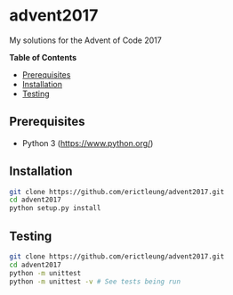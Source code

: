 # advent2017

My solutions for the Advent of Code 2017

**Table of Contents**

- [Prerequisites](#prerequisites)
- [Installation](#installation)
- [Testing](#testing)

## Prerequisites

- Python 3 (https://www.python.org/)

## Installation

```bash
git clone https://github.com/erictleung/advent2017.git
cd advent2017
python setup.py install
```

## Testing

```bash
git clone https://github.com/erictleung/advent2017.git
cd advent2017
python -m unittest
python -m unittest -v # See tests being run
```
